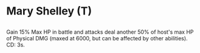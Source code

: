 # Mary Shelley (T)

## 

Gain 15% Max HP in battle and attacks deal another 50% of host's max HP of Physical DMG (maxed at 6000, but can be affected by other abilities). CD: 3s.